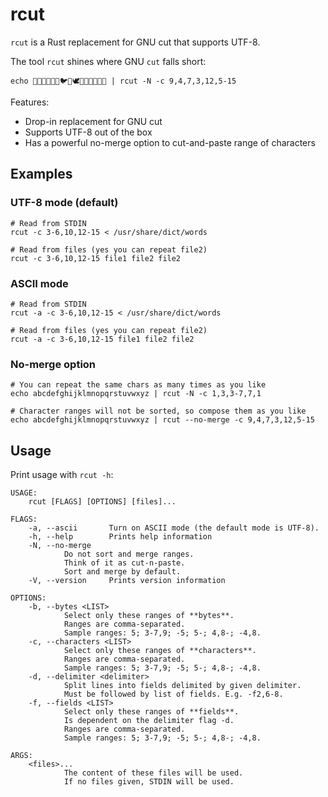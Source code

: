 # rcut

`rcut` is a Rust replacement for GNU cut that supports UTF-8.

The tool `rcut` shines where GNU `cut` falls short:

```
echo 🦃🐔🐓🐣🐤🐥🐦🐧🕊🦅🦆🦢🦉🦚🦜 | rcut -N -c 9,4,7,3,12,5-15
```

Features:

* Drop-in replacement for GNU cut
* Supports UTF-8 out of the box
* Has a powerful no-merge option to cut-and-paste range of characters

## Examples

### UTF-8 mode (default)

```
# Read from STDIN
rcut -c 3-6,10,12-15 < /usr/share/dict/words

# Read from files (yes you can repeat file2)
rcut -c 3-6,10,12-15 file1 file2 file2
```

### ASCII mode

```
# Read from STDIN
rcut -a -c 3-6,10,12-15 < /usr/share/dict/words

# Read from files (yes you can repeat file2)
rcut -a -c 3-6,10,12-15 file1 file2 file2
```

### No-merge option

```
# You can repeat the same chars as many times as you like
echo abcdefghijklmnopqrstuvwxyz | rcut -N -c 1,3,3-7,7,1

# Character ranges will not be sorted, so compose them as you like
echo abcdefghijklmnopqrstuvwxyz | rcut --no-merge -c 9,4,7,3,12,5-15
```

## Usage

Print usage with `rcut -h`:

```
USAGE:
    rcut [FLAGS] [OPTIONS] [files]...

FLAGS:
    -a, --ascii       Turn on ASCII mode (the default mode is UTF-8).
    -h, --help        Prints help information
    -N, --no-merge
            Do not sort and merge ranges.
            Think of it as cut-n-paste.
            Sort and merge by default.
    -V, --version     Prints version information

OPTIONS:
    -b, --bytes <LIST>
            Select only these ranges of **bytes**.
            Ranges are comma-separated.
            Sample ranges: 5; 3-7,9; -5; 5-; 4,8-; -4,8.
    -c, --characters <LIST>
            Select only these ranges of **characters**.
            Ranges are comma-separated.
            Sample ranges: 5; 3-7,9; -5; 5-; 4,8-; -4,8.
    -d, --delimiter <delimiter>
            Split lines into fields delimited by given delimiter.
            Must be followed by list of fields. E.g. -f2,6-8.
    -f, --fields <LIST>
            Select only these ranges of **fields**.
            Is dependent on the delimiter flag -d.
            Ranges are comma-separated.
            Sample ranges: 5; 3-7,9; -5; 5-; 4,8-; -4,8.

ARGS:
    <files>...
            The content of these files will be used.
            If no files given, STDIN will be used.
```
